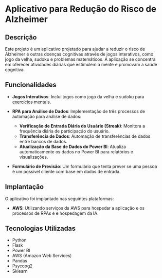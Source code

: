 # Aplicativo para Redução do Risco de Alzheimer

## Descrição

Este projeto é um aplicativo projetado para ajudar a reduzir o risco de Alzheimer e outras doenças cognitivas através de jogos interativos, como jogo da velha, sudoku e problemas matemáticos. A aplicação se concentra em oferecer atividades diárias que estimulem a mente e promovam a saúde cognitiva.

## Funcionalidades

- **Jogos Interativos**: Inclui jogos como jogo da velha e sudoku para exercícios mentais.
- **RPA para Análise de Dados**: Implementação de três processos de automação para análise de dados:
  - **Verificação de Entrada Diária do Usuário (Streak)**: Monitora a frequência diária de participação do usuário.
  - **Transferência de Dados**: Automação de transferências de dados entre bancos de dados.
  - **Atualização da Base de Dados do Power BI**: Atualiza automaticamente os dados no Power BI para relatórios e visualizações.

- **Formulário de Previsão**: Um formulário que tenta prever se uma pessoa é um possível cliente com base em dados de entrada.

## Implantação

O aplicativo foi implantado nas seguintes plataformas:

- **AWS**: Utilizando serviços da AWS para hospedar a aplicação e os processos de RPAs e e hospedagem da IA.

## Tecnologias Utilizadas

- Python
- Flask
- Power BI
- AWS (Amazon Web Services)
- Pandas
- Psycopg2
- Sklearn
